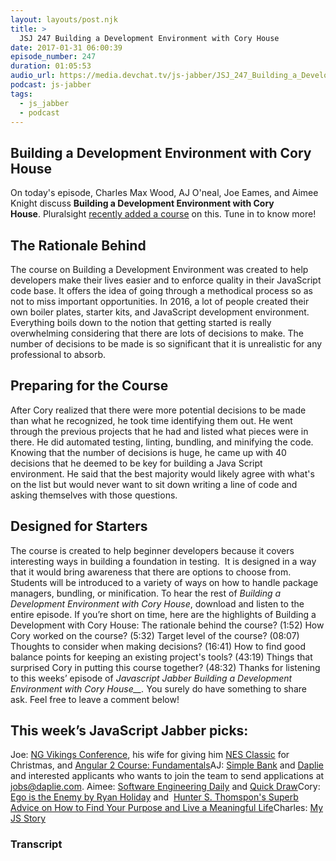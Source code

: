 ```yaml
---
layout: layouts/post.njk
title: >
  JSJ 247 Building a Development Environment with Cory House
date: 2017-01-31 06:00:39
episode_number: 247
duration: 01:05:53
audio_url: https://media.devchat.tv/js-jabber/JSJ_247_Building_a_Development_Environment_with_Cory_House.mp3
podcast: js-jabber
tags:
  - js_jabber
  - podcast
---
```


## **Building a Development Environment with Cory House**

On today's episode, Charles Max Wood, AJ O'neal, Joe Eames, and Aimee Knight discuss **Building a Development Environment with Cory House**.&nbsp;Pluralsight [recently added a course](https://www.pluralsight.com/authors/cory-house) on this. Tune in to know more!

## **The Rationale Behind**

The course on Building a Development Environment was created to help developers make their lives easier and to enforce quality in their JavaScript code base. It offers the idea of going through a methodical process so as not to miss important opportunities. In&nbsp;2016, a lot of people&nbsp;created their own boiler plates, starter kits, and JavaScript development environment. Everything boils down to the notion that getting started is really overwhelming considering that there are lots of decisions to make.&nbsp;The number of decisions to be made is so significant that it is unrealistic for any professional to absorb.

## **Preparing for the Course**

After Cory realized that there were more potential decisions to be made than what he recognized, he&nbsp;took time identifying them out. He went through the previous projects that he had and listed what pieces were in there. He did automated testing, linting, bundling, and minifying&nbsp;the code. Knowing that the number of decisions is huge, he came up with 40 decisions that he deemed to be key for building a Java Script environment.&nbsp;He said that the best majority would likely&nbsp;agree with what's on the list but would never want to sit down writing a line of code and asking themselves with those questions.

## **Designed for Starters**

The course is&nbsp;created to help beginner developers because it covers interesting ways in building a foundation in testing. &nbsp;It is designed in a way that it would bring awareness that there are options to choose from. Students will be introduced to a variety of ways on how to handle package managers, bundling, or minification. To hear the rest of _Building a Development Environment with Cory House_, download and listen to the entire episode. If you’re short on time, here are the highlights of Building a Development with Cory House: The rationale behind the course? (1:52) How Cory worked on the course? (5:32) Target level of the course?&nbsp;(08:07) Thoughts to consider when making decisions? (16:41) How to find good balance points for keeping an existing project's tools? (43:19) Things that surprised Cory in putting this course together? (48:32) Thanks for listening to this weeks’ episode of _Javascript Jabber Building a Development Environment with Cory House\_\_._ You surely do have something to share ask. Feel free to leave a comment below!

## This week’s JavaScript Jabber picks:

Joe: [NG Vikings Conference](https://ngvikings.org/), his wife for giving him [NES Classic](https://www.nintendo.com/nes-classic/) for Christmas, and&nbsp;[Angular 2 Course: Fundamentals](https://www.pluralsight.com/courses/angular-2-first-look)AJ: [Simple Bank](https://www.simple.com/)&nbsp;and&nbsp;[Daplie](https://daplie.com/) and interested applicants who wants to join the team to send applications at jobs@daplie.com. Aimee: [Software Engineering Daily](https://softwareengineeringdaily.com/category/podcast/)&nbsp;and [Quick Draw](https://quickdraw.withgoogle.com/)Cory: [Ego is the Enemy by Ryan Holiday](https://ryanholiday.net/announcing-ego-is-the-enemy-how-you-can-get-involved/)&nbsp;and &nbsp;[Hunter S. Thomspon's Superb Advice on How to Find Your Purpose and Live a Meaningful Life](https://www.reddit.com/r/books/comments/1wd4jz/hunter_s_thompsons_superb_advice_on_how_to_find/)Charles: [My JS Story](https://devchat.tv/js-jabber)

### Transcript
